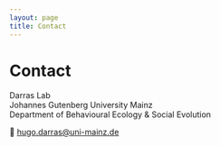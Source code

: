 ```yaml
---
layout: page
title: Contact
---
```


# Contact

Darras Lab  
Johannes Gutenberg University Mainz  
Department of Behavioural Ecology & Social Evolution  

📧 hugo.darras@uni-mainz.de  
